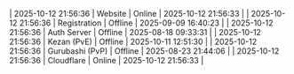 | 2025-10-12 21:56:36 | Website | Online | 2025-10-12 21:56:33 |
| 2025-10-12 21:56:36 | Registration | Offline | 2025-09-09 16:40:23 |
| 2025-10-12 21:56:36 | Auth Server | Offline | 2025-08-18 09:33:31 |
| 2025-10-12 21:56:36 | Kezan (PvE) | Offline | 2025-10-11 12:51:30 |
| 2025-10-12 21:56:36 | Gurubashi (PvP) | Offline | 2025-08-23 21:44:06 |
| 2025-10-12 21:56:36 | Cloudflare | Online | 2025-10-12 21:56:33 |
